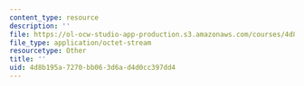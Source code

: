 ```yaml
---
content_type: resource
description: ''
file: https://ol-ocw-studio-app-production.s3.amazonaws.com/courses/4d8b195a7270bb063d6ad4d0cc397dd4_WALK2.AVI
file_type: application/octet-stream
resourcetype: Other
title: ''
uid: 4d8b195a-7270-bb06-3d6a-d4d0cc397dd4
---
```

